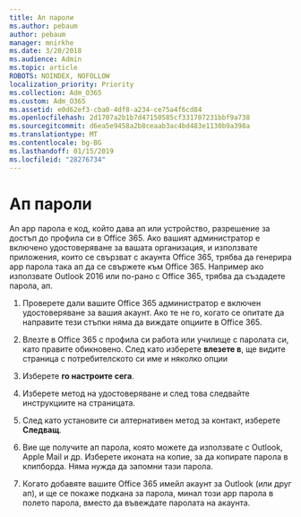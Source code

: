 ```yaml
---
title: Ап пароли
ms.author: pebaum
author: pebaum
manager: mnirkhe
ms.date: 3/20/2018
ms.audience: Admin
ms.topic: article
ROBOTS: NOINDEX, NOFOLLOW
localization_priority: Priority
ms.collection: Adm_O365
ms.custom: Adm_O365
ms.assetid: e0d62ef3-cba0-4df8-a234-ce75a4f6cd84
ms.openlocfilehash: 2d1707a2b1b7d47150585cf331707231bbf9a738
ms.sourcegitcommit: d6ea5e9458a2b8ceaab3ac4bd483e1130b9a398a
ms.translationtype: MT
ms.contentlocale: bg-BG
ms.lasthandoff: 01/15/2019
ms.locfileid: "28276734"
---
```

# <a name="app-passwords"></a>Ап пароли

An app парола е код, който дава ап или устройство, разрешение за достъп до профила си в Office 365. Ако вашият администратор е включено удостоверяване за вашата организация, и използвате приложения, които се свързват с акаунта Office 365, трябва да генерира app парола така ап да се свържете към Office 365. Например ако използвате Outlook 2016 или по-рано с Office 365, трябва да създадете парола, ап.
  
1. Проверете дали вашите Office 365 администратор е включен удостоверяване за вашия акаунт. Ако те не го, когато се опитате да направите тези стъпки няма да виждате опциите в Office 365.
    
2. Влезте в Office 365 с профила си работа или училище с паролата си, като правите обикновено. След като изберете **влезете в**, ще видите страница с потребителското си име и няколко опции 
    
3. Изберете **го настроите сега**. 
    
4. Изберете метод на удостоверяване и след това следвайте инструкциите на страницата.
    
5. След като установите си алтернативен метод за контакт, изберете **Следващ**. 
    
6. Вие ще получите ап парола, която можете да използвате с Outlook, Apple Mail и др. Изберете иконата на копие, за да копирате парола в клипборда. Няма нужда да запомни тази парола. 
    
7. Когато добавяте вашите Office 365 имейл акаунт за Outlook (или друг ап), и ще се покаже подкана за парола, минал този app парола в полето парола, вместо да въвеждате паролата на акаунта. 
    

